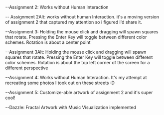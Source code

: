 --Assignment 2: Works without Human Interaction

-- Assignment 2Alt: works without human Interaction. it's a moving version of assignment 2 that captured my attention so i figured i'd share it.

--Assignment 3: Holding the mouse click and dragging will spawn squares that rotate. Pressing the Enter Key will toggle between different color schemes. Rotation is about a center point

--Assignment 3Alt: Holding the mouse click and dragging will spawn squares that rotate. Pressing the Enter Key will toggle between different color schemes. Rotation is about the top left corner of the screen for a different perspective

--Assignment 4: Works without Human Interaction. It's my attempt at recreating some photos I took out on these streets :D 

--Assignment 5: Customize-able artwork of assignment 2 and it's super cool!

--Dazzle: Fractal Artwork with Music Visualization implemented
